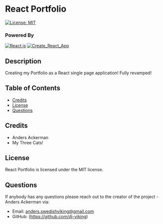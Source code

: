 # React Portfolio

[![License: MIT](https://img.shields.io/badge/License-MIT-blue.svg)](https://opensource.org/licenses/MIT)

### Powered By

[![React.js](https://img.shields.io/badge/React.js-008783.svg)](https://reactjs.org/) [![Create_React_App](https://img.shields.io/badge/Create_React_App-00872b.svg)](https://github.com/facebook/create-react-app) 

## Description 

Creating my Portfolio as a React single page application! Fully revamped!

## Table of Contents
* [Credits](#Credits)
* [License](#License)
* [Questions](#Questions)

## Credits

* Anders Ackerman
* My Three Cats!

## License

React Portfolio is licensed under the MIT license.

## Questions

If anybody has any questions please reach out to the creator of the project - Anders Ackerman via:
* Email: anders.swedishviking@gmail.com
* GitHub: (https://github.com/dj-viking)
